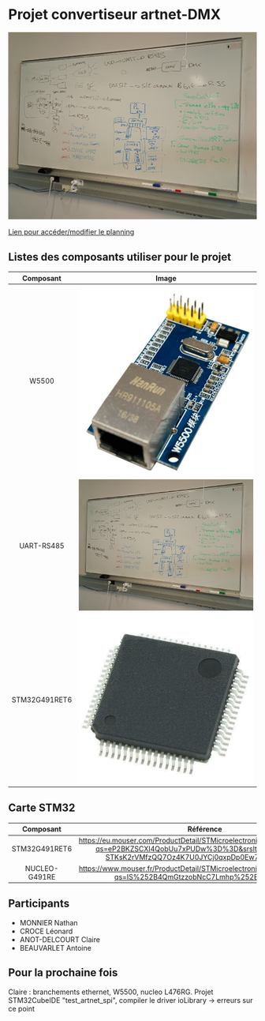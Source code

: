 # Projet convertiseur artnet-DMX

![Tableau](https://github.com/claireAnot/3D_Projet/blob/main/images/tableau_resume.jpg "Tableau résumé")

[Lien pour accéder/modifier le planning](https://docs.google.com/spreadsheets/d/186soKjPCN-PK-JzUTAcS0mT16IVo6W8UJx_HTyjIL5Y/edit?usp=sharing)

## Listes des composants utiliser pour le projet

|Composant|Image|
|:-------:|:---:|
|W5500|![IMG](https://github.com/claireAnot/3D_Projet/blob/main/images/W5500.png "W5500")|
|UART-RS485|![IMG2](https://github.com/claireAnot/3D_Projet/blob/main/images/tableau_resume.jpg "Tableau")|
|STM32G491RET6|![IMG3](https://github.com/claireAnot/3D_Projet/blob/main/images/STM32G941RET6.png "STM")|

## Carte STM32
|Composant|Référence|
|:-------:|:-------:|
|STM32G491RET6 | https://eu.mouser.com/ProductDetail/STMicroelectronics/STM32G491RET6?qs=eP2BKZSCXI4QobUu7xPUDw%3D%3D&srsltid=AfmBOorBPL-STKsK2rVMfzQQ7Oz4K7U0JYCj0qxpDp0Ew72G5G8mcLyb|
|NUCLEO-G491RE | https://www.mouser.fr/ProductDetail/STMicroelectronics/NUCLEO-G491RE?qs=IS%252B4QmGtzzobNcC7Lmhp%252Bg%3D%3D|

## Participants
- MONNIER Nathan
- CROCE Léonard
- ANOT-DELCOURT Claire
- BEAUVARLET Antoine


## Pour la prochaine fois
Claire : branchements ethernet, W5500, nucleo L476RG. Projet STM32CubeIDE "test_artnet_spi", compiler le driver ioLibrary -> erreurs sur ce point
